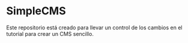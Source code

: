 # SimpleCMS
Este repositorio está creado para llevar un control de los cambios en el tutorial para crear un CMS sencillo.

